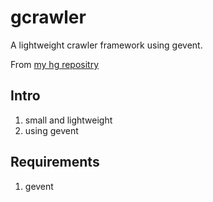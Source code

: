 # gcrawler

A lightweight crawler framework using gevent.

From [my hg repositry](https://bitbucket.org/raptorz/gcrawler)

## Intro

1. small and lightweight
1. using gevent

## Requirements

1. gevent

